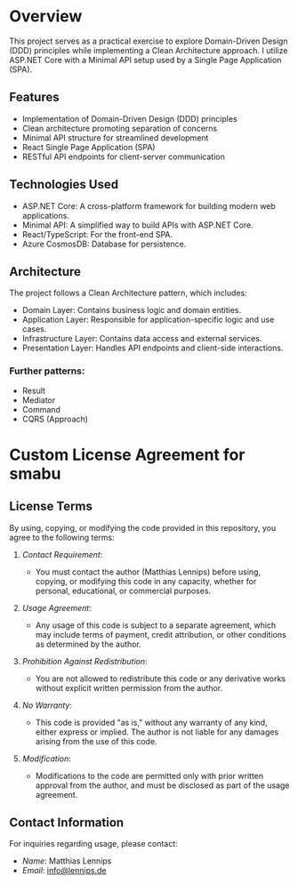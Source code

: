 # Overview
This project serves as a practical exercise to explore Domain-Driven Design (DDD) principles while implementing a Clean Architecture approach. I utilize ASP.NET Core with a Minimal API setup used by a Single Page Application (SPA).

## Features
- Implementation of Domain-Driven Design (DDD) principles
- Clean architecture promoting separation of concerns
- Minimal API structure for streamlined development
- React Single Page Application (SPA) 
- RESTful API endpoints for client-server communication

## Technologies Used
- ASP.NET Core: A cross-platform framework for building modern web applications.
- Minimal API: A simplified way to build APIs with ASP.NET Core.
- React/TypeScript: For the front-end SPA.
- Azure CosmosDB: Database for persistence.

## Architecture
The project follows a Clean Architecture pattern, which includes:
- Domain Layer: Contains business logic and domain entities.
- Application Layer: Responsible for application-specific logic and use cases.
- Infrastructure Layer: Contains data access and external services.
- Presentation Layer: Handles API endpoints and client-side interactions.

### Further patterns:
- Result
- Mediator
- Command
- CQRS (Approach)

# Custom License Agreement for smabu

## License Terms

By using, copying, or modifying the code provided in this repository, you agree to the following terms:

1. *Contact Requirement*: 
   - You must contact the author (Matthias Lennips) before using, copying, or modifying this code in any capacity, whether for personal, educational, or commercial purposes.

2. *Usage Agreement*: 
   - Any usage of this code is subject to a separate agreement, which may include terms of payment, credit attribution, or other conditions as determined by the author.

3. *Prohibition Against Redistribution*: 
   - You are not allowed to redistribute this code or any derivative works without explicit written permission from the author.

4. *No Warranty*: 
   - This code is provided "as is," without any warranty of any kind, either express or implied. The author is not liable for any damages arising from the use of this code.

5. *Modification*: 
   - Modifications to the code are permitted only with prior written approval from the author, and must be disclosed as part of the usage agreement.

## Contact Information

For inquiries regarding usage, please contact:

- *Name*: Matthias Lennips
- *Email*: info@lennips.de
